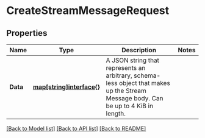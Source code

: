 # CreateStreamMessageRequest

## Properties

Name | Type | Description | Notes
------------ | ------------- | ------------- | -------------
**Data** | [**map[string]interface{}**](.md) | A JSON string that represents an arbitrary, schema-less object that makes up the Stream Message body. Can be up to 4 KiB in length. | 

[[Back to Model list]](../README.md#documentation-for-models) [[Back to API list]](../README.md#documentation-for-api-endpoints) [[Back to README]](../README.md)


